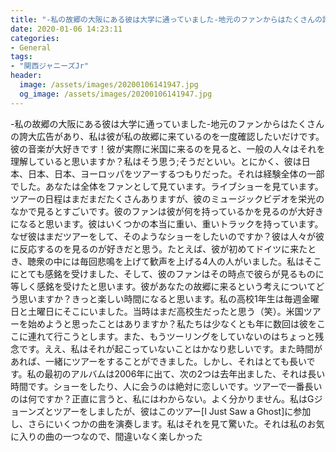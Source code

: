 ```yaml
---
title: "-私の故郷の大阪にある彼は大学に通っていました-地元のファンからはたくさんの誇大広告があり、私は彼が私の故郷に来ているのを一度確認したいだけです。"
date: 2020-01-06 14:23:11
categories:
- General
tags:
- "関西ジャニーズJr"
header:
  image: /assets/images/20200106141947.jpg
  og_image: /assets/images/20200106141947.jpg
---
```


-私の故郷の大阪にある彼は大学に通っていました-地元のファンからはたくさんの誇大広告があり、私は彼が私の故郷に来ているのを一度確認したいだけです。彼の音楽が大好きです！彼が実際に米国に来るのを見ると、一般の人々はそれを理解していると思いますか？私はそう思う;そうだといい。とにかく、彼は日本、日本、日本、ヨーロッパをツアーするつもりだった。それは経験全体の一部でした。あなたは全体をファンとして見ています。ライブショーを見ています。ツアーの日程はまだまだたくさんありますが、彼のミュージックビデオを栄光のなかで見るとすごいです。彼のファンは彼が何を持っているかを見るのが大好きになると思います。彼はいくつかの本当に重い、重いトラックを持っています。なぜ彼はまだツアーをして、そのようなショーをしたいのですか？彼は人々が彼に反応するのを見るのが好きだと思う。たとえば、彼が初めてドイツに来たとき、聴衆の中には毎回悲鳴を上げて歓声を上げる4人の人がいました。私はそこにとても感銘を受けました、そして、彼のファンはその時点で彼らが見るものに等しく感銘を受けたと思います。彼があなたの故郷に来るという考えについてどう思いますか？きっと楽しい時間になると思います。私の高校1年生は毎週金曜日と土曜日にそこにいました。当時はまだ高校生だったと思う（笑）。米国ツアーを始めようと思ったことはありますか？私たちは少なくとも年に数回は彼をここに連れて行こうとします。また、もうツーリングをしていないのはちょっと残念です。ええ、私はそれが起こっていないことはかなり悲しいです。また時間があれば、一緒にツアーをすることができました。しかし、それはとても長いです。私の最初のアルバムは2006年に出て、次の2つは去年出ました、それは長い時間です。ショーをしたり、人に会うのは絶対に恋しいです。ツアーで一番長いのは何ですか？正直に言うと、私にはわからない。よく分かりません。私はGジョーンズとツアーをしましたが、彼はこのツアー[I Just Saw a Ghost]に参加し、さらにいくつかの曲を演奏します。私はそれを見て驚いた。それは私のお気に入りの曲の一つなので、間違いなく楽しかった
